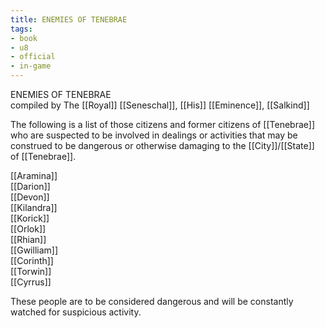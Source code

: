 ```yaml
---
title: ENEMIES OF TENEBRAE
tags:
- book
- u8
- official
- in-game
---
```


ENEMIES OF TENEBRAE  
compiled by The [[Royal]] [[Seneschal]], [[His]] [[Eminence]], [[Salkind]]  
  
The following is a list of those citizens and former citizens of [[Tenebrae]] who are suspected to be involved in dealings or activities that may be construed to be dangerous or otherwise damaging to the [[City]]/[[State]] of [[Tenebrae]].  
  
[[Aramina]]  
[[Darion]]  
[[Devon]]  
[[Kilandra]]  
[[Korick]]  
[[Orlok]]  
[[Rhian]]  
[[Gwilliam]]  
[[Corinth]]  
[[Torwin]]  
[[Cyrrus]]  
  
These people are to be considered dangerous and will be constantly watched for suspicious activity.